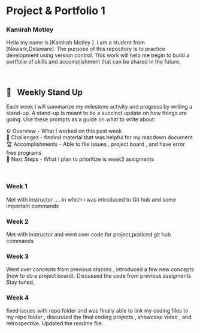 

<br>

# Project & Portfolio 1

### Kamirah Motley


Hello my name is [Kamirah Motley ]. I am a student from [Newark,Delaware]. The purpose of this repository is to practice development using version control. This work will help me begin to build a portfolio of skills and accomplishment that can be shared in the future.

<br>

## 📢 &nbsp; Weekly Stand Up

Each week I will summarize my milestone activity and progress by writing a stand-up. A stand-up is meant to be a succinct update on how things are going. Use these prompts as a guide on what to write about:

⚙️ Overview - What I worked on this past week
<br>
🌵 Challenges - findind material that was helpful for my macdown document
<br>
🏆 Accomplishments - Able to file issues , project board , and  have error free programs
<br>
🔮 Next Steps - What I plan to prioritize is week3 assigments

<br>

### Week 1

Met with instructor .....in which i was introduced to Git hub and some important commands




### Week 2
Met with instructor  and went over code for project,praticed git hub commands 


### Week 3
Went over concepts from previous classes , introduced a few new concepts (how to do a project board). Discussed the code from previous assigments 
Stay tuned,

### Week 4
fixed issues with repo folder and was finally able to link my coding files to my repo folder , discussed the final coding projects , showcase video , and retrospective. Updated the readme file.





<br>






